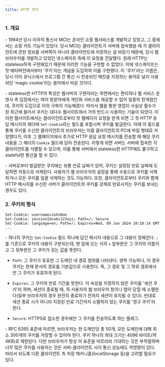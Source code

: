 ```yaml
---
title: HTTP 쿠키
---
```



### 1. 개요

\- 1994년 당시 미국의 통신사 MCI는 온라인 쇼핑 웹서비스를 개발하고 있었고, 그 중에서는 쇼핑 카트 기능이 있었다. 당시 MCI는 클라이언트가 서버에 접속했을 때 각 클라이언트에 관한 정보를 서버쪽이 아니라 클라이언트에 저장하는 걸 바랐기 때문에, 당시 웹 브라우저를 개발하고 있었던 넷스케이프 측에 이 요청을 전달했다. 원래 HTTP는 stateless하게 구현돼있기 때문에 이러한 기능을 구현할 수 없었다. 이에 넷스케이프는 첫 베타버전에서부터 '쿠키'라는 개념을 도입하여 이를 구현했다. 이 '쿠키'라는 이름은, 당시 이미 유닉스에서 프로그램 간 통신 시 전송되던 패킷을 지칭하는 용어로 널리 사용되던 'magic cookie'라는 용어에서 따온 것이다. 

\- stateless한 HTTP의 특성은 웹서버의 구현이라는 측면에서는 편리하나 웹 서비스 운영사 측 입장에서는 여러 방문자에게 개인화 서비스를 제공할 수 없어 일종의 한계점인데, 쿠키의 도입으로 이의 극복이 가능해졌다. 따라서 웹을 통한 영업이 사실상 필수가 된 최근에 들어서 쿠키는 대다수 웹사이트에서 거의 반드시 사용하는 기술이 되었다. 이러한 웹사이트에서는 클라이언트로부터 첫 웹페이지 요청을 받게 되면 그 첫 HTTP 응답 메시지의 헤더에 `Set-Cookie`라는 필드를 포함시켜 쿠키를 발급한다. 이때 이 필드를 통해 쿠키를 수신한 클라이언트의 브라우저는 이를 클라이언트의 PC에 파일 형태로 저장했다가, 이후 그 웹페이지에서 추가로 HTTP 응답 요청 메시지를 전송할 때 해당 쿠키 내용을 그 헤더의 `Cookie` 필드에 담아 전송한다. 이렇게 되면 서버는 서버에 접속한 각 클라이언트를 식별할 수 있으며, 이를 통해 서버에서 stateless한 HTTP에도 불구하고 stateful한 통신을 할 수 있다.

\- 서버로부터 발급받은 쿠키에는 보통 만료 날짜가 있어, 쿠키는 설정된 만료 날짜에 도달하면 자동으로 삭제된다. 사용자가 웹 브라우저의 설정을 통해 수동으로 쿠키를 삭제하거나 모든 쿠키를 일괄 삭제하는 것도 가능하다. 또한, 클라이언트로부터 쿠키와 함께 HTTP 메시지를 수신한 서버가 클라이언트의 쿠키를 강제로 만료시키는 쿠키를 보내는 경우도 있다.


### 2. 쿠키의 형식

```
Set-Cookie: username=JohnDoe
Set-Cookie: sessionId=abc123xyz; Path=/; Secure
Set-Cookie: language=en; Path=/; Expires=Wed, 09 Jun 2024 10:18:14 GMT
...
```

\- 하나의 쿠키는 `Set-Cookie` 필드 하나에 담긴 메시지 내용으로 그 내용이 정해진다. `;`를 기준으로 쿠키의 내용이 구분되는데, 맨 앞에 오는 식의 `=` 앞부분은 그 쿠키의 이름이고 그 뒷부분은 그 쿠키가 갖는 값을 뜻한다.

  - `Path`: 그 쿠키가 유효한 그 도메인 내 경로 범위를 나타낸다. 생략 가능하나, 이 경우 쿠키는 현재 문서의 경로를 기본값으로 사용한다. 즉, 그 경로 및 그 하위 경로에서만 그 쿠키가 유효하게 된다.

  - `Expires`: 그 쿠키의 만료 기간을 뜻한다. 이 속성을 지정하지 않은 쿠키를 '세션 쿠키'라 하며, 세션이 종료될 때, 즉 사용자의 웹 브라우저 창이나 탭이 닫힐 때 소멸한다(일부 브라우저의 경우 완전히 종료하기 전까지 세션이 유지될 수 있다). 반대로 세션 종료 시가 아니라 지정된 만료 기간까지 소멸하지 않는 쿠키를 '영구 쿠키'라 한다.

  - `Secure`: HTTPS로 접소한 경우에만 그 쿠키를 전송하도록 하는 플래그.

\- RFC 6265 표준에 따르면, 브라우저는 한 도메인당 총 50개, 모든 도메인에 대해 최소 300개의 쿠키를 저장할 수 있어야 한다. 쿠키 하나의 최대 크기는 4096 바이트(약 4KB)로 제한된다. 다만 브라우저가 항상 이 표준을 따르리라 기대하는 것은 부적절하며 너무 많은 쿠키를 사용하는 것은 서버-클라이언트 사이 통신 성능에도 악영향이 있다. 따라서 되도록 다른 클라이언트 측 저장 메커니즘(localStorage 등)을 고려할 필요가 있다.

